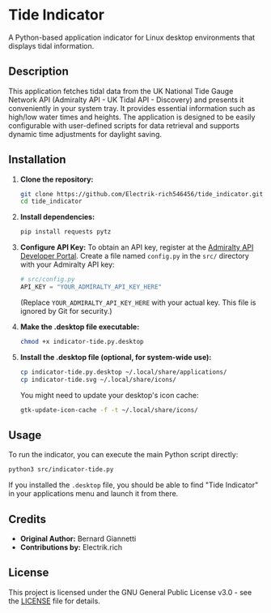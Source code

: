 # Tide Indicator

A Python-based application indicator for Linux desktop environments that displays tidal information.

## Description

This application fetches tidal data from the UK National Tide Gauge Network API (Admiralty API - UK Tidal API - Discovery) and presents it conveniently in your system tray. It provides essential information such as high/low water times and heights. The application is designed to be easily configurable with user-defined scripts for data retrieval and supports dynamic time adjustments for daylight saving.

## Installation

1.  **Clone the repository:**
    ```bash
    git clone https://github.com/Electrik-rich546456/tide_indicator.git
    cd tide_indicator
    ```

2.  **Install dependencies:**
    ```bash
    pip install requests pytz
    ```

3.  **Configure API Key:**
    To obtain an API key, register at the [Admiralty API Developer Portal](https://developer.admiralty.co.uk/).
    Create a file named `config.py` in the `src/` directory with your Admiralty API key:
    ```python
    # src/config.py
    API_KEY = "YOUR_ADMIRALTY_API_KEY_HERE"
    ```
    (Replace `YOUR_ADMIRALTY_API_KEY_HERE` with your actual key. This file is ignored by Git for security.)

4.  **Make the .desktop file executable:**
    ```bash
    chmod +x indicator-tide.py.desktop
    ```

5.  **Install the .desktop file (optional, for system-wide use):**
    ```bash
    cp indicator-tide.py.desktop ~/.local/share/applications/
    cp indicator-tide.svg ~/.local/share/icons/
    ```
    You might need to update your desktop's icon cache:
    ```bash
    gtk-update-icon-cache -f -t ~/.local/share/icons/
    ```

## Usage

To run the indicator, you can execute the main Python script directly:

```bash
python3 src/indicator-tide.py
```

If you installed the `.desktop` file, you should be able to find "Tide Indicator" in your applications menu and launch it from there.

## Credits

*   **Original Author:** Bernard Giannetti
*   **Contributions by:** Electrik.rich

## License

This project is licensed under the GNU General Public License v3.0 - see the [LICENSE](LICENSE) file for details.
